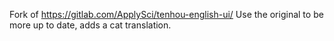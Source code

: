 Fork of https://gitlab.com/ApplySci/tenhou-english-ui/
Use the original to be more up to date, adds a cat translation.

